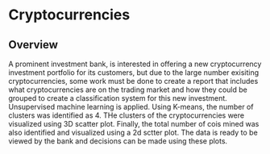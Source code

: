 # Cryptocurrencies

## Overview

A prominent investment bank, is interested in offering a new cryptocurrency investment portfolio for its customers, but due to the large number exisiting cryptocurrencies, some work must be done to create a report that includes what cryptocurrencies are on the trading market and how they could be grouped to create a classification system for this new investment. Unsupervised machine learning is applied. Using K-means, the number of clusters was identified as 4. THe clusters of the cryptocurrencies were visualized using 3D scatter plot. Finally, the total number of cois mined was also identified and visualized using a 2d sctter plot. The  data is ready to be viewed by the bank and decisions can be made using these plots.


